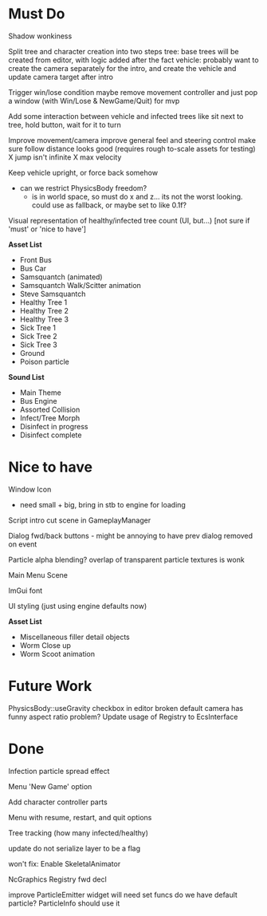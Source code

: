 
# Must Do
Shadow wonkiness

Split tree and character creation into two steps
  tree: base trees will be created from editor, with logic added after the fact
  vehicle: probably want to create the camera separately for the intro, and create
           the vehicle and update camera target after intro

Trigger win/lose condition
  maybe remove movement controller and just pop a window (with Win/Lose & NewGame/Quit) for mvp

Add some interaction between vehicle and infected trees
  like sit next to tree, hold button, wait for it to turn

Improve movement/camera
  improve general feel and steering control
  make sure follow distance looks good (requires rough to-scale assets for testing)
  X jump isn't infinite
  X max velocity

Keep vehicle upright, or force back somehow
  - can we restrict PhysicsBody freedom?
    - is in world space, so must do x and z... its not the worst looking. could use as fallback, or maybe set to like 0.1f?

Visual representation of healthy/infected tree count (UI, but...) [not sure if 'must' or 'nice to have']


**Asset List**

 - Front Bus
 - Bus Car
 - Samsquantch (animated)
 - Samsquantch Walk/Scitter animation
 - Steve Samsquantch
 - Healthy Tree 1
 - Healthy Tree 2
 - Healthy Tree 3
 - Sick Tree 1
 - Sick Tree 2
 - Sick Tree 3
 - Ground
 - Poison particle

**Sound List**
- Main Theme
- Bus Engine
- Assorted Collision
- Infect/Tree Morph
- Disinfect in progress
- Disinfect complete

# Nice to have
Window Icon
  - need small + big, bring in stb to engine for loading

Script intro cut scene in GameplayManager

Dialog fwd/back buttons - might be annoying to have prev dialog removed on event

Particle alpha blending?
  overlap of transparent particle textures is wonk

Main Menu Scene

ImGui font

UI styling (just using engine defaults now)


**Asset List**

 - Miscellaneous filler detail objects
 - Worm Close up
 - Worm Scoot animation
  

# Future Work

PhysicsBody::useGravity checkbox in editor broken
default camera has funny aspect ratio problem?
Update usage of Registry to EcsInterface

# Done
Infection particle spread effect

Menu 'New Game' option

Add character controller parts

Menu with resume, restart, and quit options

Tree tracking (how many infected/healthy)

update do not serialize layer to be a flag

won't fix: Enable SkeletalAnimator

NcGraphics Registry fwd decl

improve ParticleEmitter widget
  will need set funcs
do we have default particle? ParticleInfo should use it

